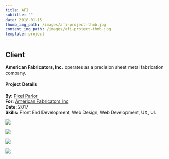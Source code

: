 ```yaml
---
title: AFI
subtitle: ""
date: 2018-01-15
thumb_img_path: /images/afi-project-thmb.jpg
content_img_path: /images/afi-project-thmb.jpg
template: project
---
```

## Client

**American Fabricators, Inc.** operates as a precision sheet metal fabrication company.

#### Project Details

**By:** [Pixel Parlor](http://www.pixelparlor.com/)\
**For:** [American Fabricators Inc](http://www.americanfabricators.com/)\
**Date:** 2017\
**Skills:** Front End Development, Web Design, Web Development, UX, UI.

![](/images/afi-dsktmblpgrp-wbimg.jpg)

![](/images/afi-dsktp.jpg)

![](/images/afi-tblt.jpg)

![](/images/afi-phn.jpg)